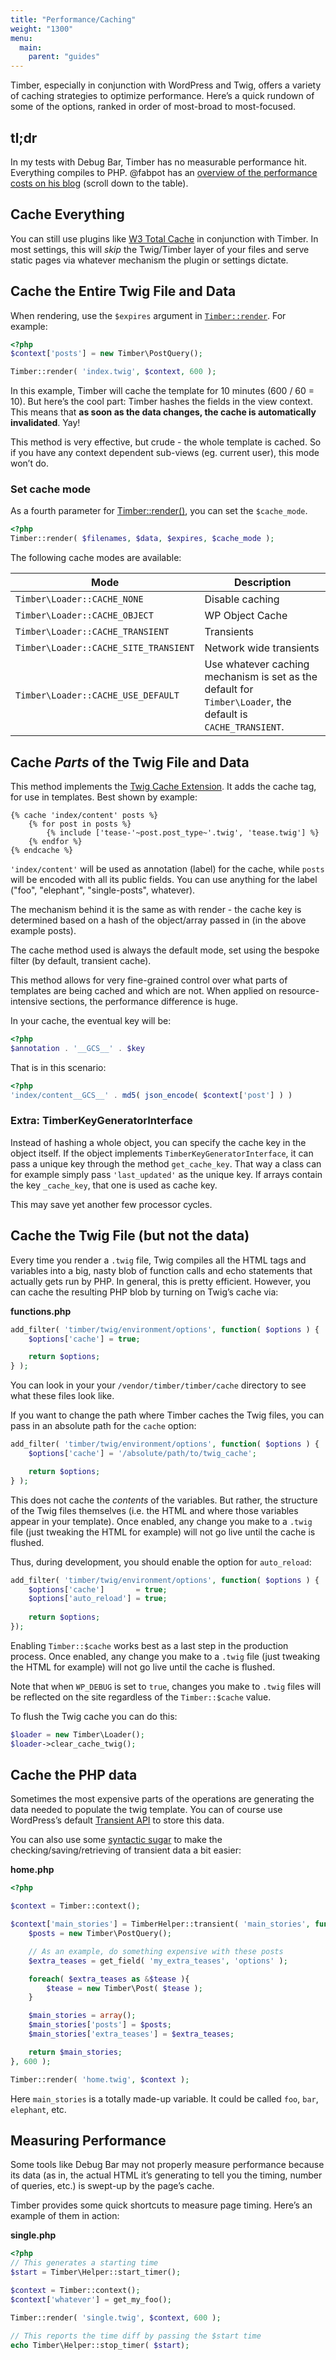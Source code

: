 ```yaml
---
title: "Performance/Caching"
weight: "1300"
menu:
  main:
    parent: "guides"
---
```


Timber, especially in conjunction with WordPress and Twig, offers a variety of caching strategies to optimize performance. Here’s a quick rundown of some of the options, ranked in order of most-broad to most-focused.

## tl;dr

In my tests with Debug Bar, Timber has no measurable performance hit. Everything compiles to PHP. @fabpot has an [overview of the performance costs on his blog](http://fabien.potencier.org/article/34/templating-engines-in-php) (scroll down to the table).


## Cache Everything

You can still use plugins like [W3 Total Cache](https://wordpress.org/plugins/w3-total-cache/) in conjunction with Timber. In most settings, this will _skip_ the Twig/Timber layer of your files and serve static pages via whatever mechanism the plugin or settings dictate.

## Cache the Entire Twig File and Data

When rendering, use the `$expires` argument in [`Timber::render`](https://timber.github.io/docs/reference/timber/#render). For example:

```php
<?php
$context['posts'] = new Timber\PostQuery();

Timber::render( 'index.twig', $context, 600 );
```

In this example, Timber will cache the template for 10 minutes (600 / 60 = 10). But here’s the cool part: Timber hashes the fields in the view context. This means that **as soon as the data changes, the cache is automatically invalidated**. Yay!

This method is very effective, but crude - the whole template is cached. So if you have any context dependent sub-views (eg. current user), this mode won’t do.

### Set cache mode

As a fourth parameter for [Timber::render()](https://timber.github.io/docs/reference/timber/#render), you can set the `$cache_mode`.

```php
<?php
Timber::render( $filenames, $data, $expires, $cache_mode );
```

The following cache modes are available:

| Mode | Description |
| --- | --- |
| `Timber\Loader::CACHE_NONE` | Disable caching |
| `Timber\Loader::CACHE_OBJECT` | WP Object Cache |
| `Timber\Loader::CACHE_TRANSIENT` | Transients |
| `Timber\Loader::CACHE_SITE_TRANSIENT` | Network wide transients |
| `Timber\Loader::CACHE_USE_DEFAULT` | Use whatever caching mechanism is set as the default for `Timber\Loader`, the default is `CACHE_TRANSIENT`. |

## Cache _Parts_ of the Twig File and Data

This method implements the [Twig Cache Extension](https://github.com/twigphp/twig-cache-extension). It adds the cache tag, for use in templates. Best shown by example:

```twig
{% cache 'index/content' posts %}
    {% for post in posts %}
        {% include ['tease-'~post.post_type~'.twig', 'tease.twig'] %}
    {% endfor %}
{% endcache %}
```

`'index/content'` will be used as annotation (label) for the cache, while `posts` will be encoded with all its public fields. You can use anything for the label ("foo", "elephant", "single-posts", whatever).

The mechanism behind it is the same as with render - the cache key is determined based on a hash of the object/array passed in (in the above example posts).

The cache method used is always the default mode, set using the bespoke filter (by default, transient cache).

This method allows for very fine-grained control over what parts of templates are being cached and which are not. When applied on resource-intensive sections, the performance difference is huge.

In your cache, the eventual key will be:

```php
<?php
$annotation . '__GCS__' . $key
```

That is in this scenario:

```php
<?php
'index/content__GCS__' . md5( json_encode( $context['post'] ) )
```

### Extra: TimberKeyGeneratorInterface

Instead of hashing a whole object, you can specify the cache key in the object itself. If the object implements `TimberKeyGeneratorInterface`, it can pass a unique key through the method `get_cache_key`. That way a class can for example simply pass `'last_updated'` as the unique key.
If arrays contain the key `_cache_key`, that one is used as cache key.

This may save yet another few processor cycles.

## Cache the Twig File (but not the data)

Every time you render a `.twig` file, Twig compiles all the HTML tags and variables into a big, nasty blob of function calls and echo statements that actually gets run by PHP. In general, this is pretty efficient. However, you can cache the resulting PHP blob by turning on Twig’s cache via:

**functions.php**

```php
add_filter( 'timber/twig/environment/options', function( $options ) {
	$options['cache'] = true;

    return $options;
} );
```

You can look in your your `/vendor/timber/timber/cache` directory to see what these files look like.

If you want to change the path where Timber caches the Twig files, you can pass in an absolute path for the `cache` option:

```php
add_filter( 'timber/twig/environment/options', function( $options ) {
	$options['cache'] = '/absolute/path/to/twig_cache';

    return $options;
} );
```

This does not cache the _contents_ of the variables. But rather, the structure of the Twig files themselves (i.e. the HTML and where those variables appear in your template). Once enabled, any change you make to a `.twig` file (just tweaking the HTML for example) will not go live until the cache is flushed.

Thus, during development, you should enable the option for `auto_reload`:

```php
add_filter( 'timber/twig/environment/options', function( $options ) {
    $options['cache']       = true;
    $options['auto_reload'] = true;
    
    return $options;
});
```

Enabling `Timber::$cache` works best as a last step in the production process. Once enabled, any change you make to a `.twig` file (just tweaking the HTML for example) will not go live until the cache is flushed. 

Note that when `WP_DEBUG` is set to `true`, changes you make to `.twig` files will be reflected on the site regardless of the `Timber::$cache` value.

To flush the Twig cache you can do this:

```php
$loader = new Timber\Loader();
$loader->clear_cache_twig();
```

## Cache the PHP data

Sometimes the most expensive parts of the operations are generating the data needed to populate the twig template. You can of course use WordPress’s default [Transient API](http://codex.wordpress.org/Transients_API) to store this data.

You can also use some [syntactic sugar](http://en.wikipedia.org/wiki/Syntactic_sugar) to make the checking/saving/retrieving of transient data a bit easier:

**home.php**

```php
<?php

$context = Timber::context();

$context['main_stories'] = TimberHelper::transient( 'main_stories', function(){
    $posts = new Timber\PostQuery();

    // As an example, do something expensive with these posts
    $extra_teases = get_field( 'my_extra_teases', 'options' );

    foreach( $extra_teases as &$tease ){
        $tease = new Timber\Post( $tease );
    }

    $main_stories = array();
    $main_stories['posts'] = $posts;
    $main_stories['extra_teases'] = $extra_teases;

    return $main_stories;
}, 600 );

Timber::render( 'home.twig', $context );
```

Here `main_stories` is a totally made-up variable. It could be called `foo`, `bar`, `elephant`, etc.

## Measuring Performance

Some tools like Debug Bar may not properly measure performance because its data (as in, the actual HTML it’s generating to tell you the timing, number of queries, etc.) is swept-up by the page’s cache.

Timber provides some quick shortcuts to measure page timing. Here’s an example of them in action:

**single.php**

```php
<?php
// This generates a starting time
$start = Timber\Helper::start_timer();

$context = Timber::context();
$context['whatever'] = get_my_foo();

Timber::render( 'single.twig', $context, 600 );

// This reports the time diff by passing the $start time
echo Timber\Helper::stop_timer( $start);
```
